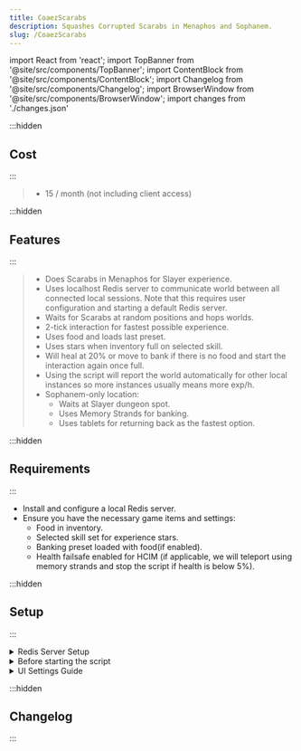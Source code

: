 ```yaml
---
title: CoaezScarabs
description: Squashes Corrupted Scarabs in Menaphos and Sophanem.
slug: /CoaezScarabs
---
```


import React from 'react';
import TopBanner from '@site/src/components/TopBanner';
import ContentBlock from '@site/src/components/ContentBlock';
import Changelog from '@site/src/components/Changelog';
import BrowserWindow from '@site/src/components/BrowserWindow';
import changes from './changes.json'

<TopBanner title="CoaezScarabs" author="coaez" version="v1.1.0" skill="Slayer">
</TopBanner>

:::hidden

## Cost

:::

<ContentBlock title="Cost">

> - 15 / month (not including client access)

</ContentBlock>

:::hidden

## Features

:::

<ContentBlock title="Features">

> - Does Scarabs in Menaphos for Slayer experience.
> - Uses localhost Redis server to communicate world between all connected local sessions. Note that this requires user configuration and starting a default Redis server.
> - Waits for Scarabs at random positions and hops worlds.
> - 2-tick interaction for fastest possible experience.
> - Uses food and loads last preset.
> - Uses stars when inventory full on selected skill.
> - Will heal at 20% or move to bank if there is no food and start the interaction again once full.
> - Using the script will report the world automatically for other local instances so more instances usually means more exp/h.
> - Sophanem-only location: 
>   - Waits at Slayer dungeon spot.
>   - Uses Memory Strands for banking.
>   - Uses tablets for returning back as the fastest option.

</ContentBlock>

:::hidden

## Requirements

:::
<ContentBlock title="Requirements">

- Install and configure a local Redis server.
- Ensure you have the necessary game items and settings:
    - Food in inventory.
    - Selected skill set for experience stars.
    - Banking preset loaded with food(if enabled).
    - Health failsafe enabled for HCIM (if applicable, we will teleport using memory strands and stop the script if health is below 5%).

</ContentBlock>

:::hidden

## Setup

:::
<ContentBlock title="Setup">

<details>
<summary>Redis Server Setup</summary>

#### Precompiled Windows Version

1. Download the Redis `.msi` installation file from [tporadowski/redis releases](https://github.com/tporadowski/redis/releases).
2. Double-click the `.msi` file to install Redis.
3. Navigate to `C:\Program Files\Redis`.
4. Shift + Right-click in the folder and select "Open PowerShell window here".
5. Type in `./redis-server.exe` and press Enter.

#### Compiling Redis on Windows

1. Clone the official repository from [dmajkic/redis](https://github.com/dmajkic/redis):
    ```bash
    git clone http://github.com/dmajkic/redis.git
    ```
2. Navigate to the repository directory:
    ```bash
    cd redis
    ```
3. Ensure you have MinGW installed. If you are using full mSysGit, you already have all tools needed.
4. Start Git bash and compile Redis:
    ```bash
    make
    ```
5. Test the build:
    ```bash
    make test
    ```

</details>

<details>
<summary>Before starting the script</summary>
- Make sure Redis is installed and running on your local machine.
- Clone the repository and set up your development environment.
- Ensure all dependencies are installed.
- Run the script from your bot client or development environment.
- Configure the script settings as needed:
    - Run Duration
    - World Hop Delay
    - Selected Skill
    - Use Food
    - Sophanem Spot
- Start the script and monitor the console for updates.

</details>

<details>
<summary>UI Settings Guide</summary>

- **Run Duration**: Set the duration for which the script should run.
- **World Hop Delay**: Configure the delay between world hops. Increase the value if using multiple instances to avoid getting blocked by too many login attempts.
- **Selected Skill**: Choose the skill to use experience stars on when the inventory is full.
- **Use Food**: Enable or disable the use of food for healing.
- **Sophanem Spot**: Enable Sophanem-only mode for focused Scarab hunting near the slayer dungeon.

</details>

</ContentBlock>

:::hidden

## Changelog

:::

<Changelog changes={changes}>

</Changelog>
